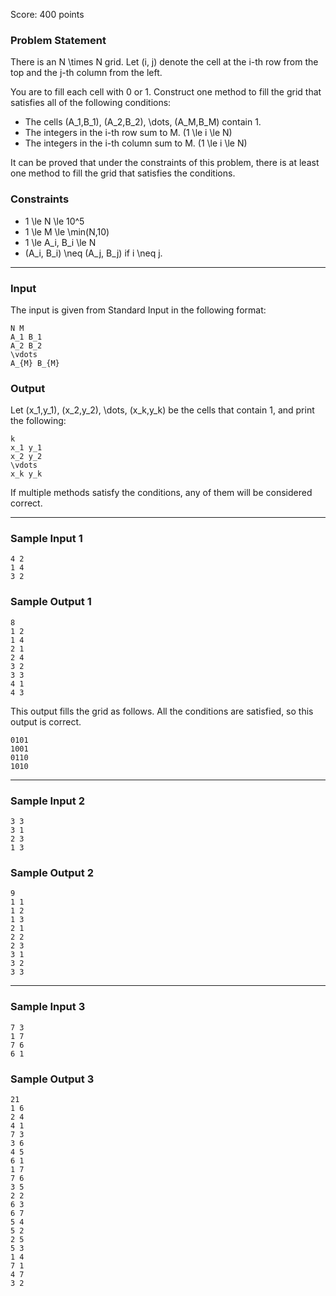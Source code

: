 Score: 400 points

### Problem Statement

There is an N \times N grid. Let (i, j) denote the cell at the i-th row from the top and the j-th column from the left.

You are to fill each cell with 0 or 1. Construct one method to fill the grid that satisfies all of the following conditions:

* The cells (A\_1,B\_1), (A\_2,B\_2), \dots, (A\_M,B\_M) contain 1.
* The integers in the i-th row sum to M. (1 \le i \le N)
* The integers in the i-th column sum to M. (1 \le i \le N)

It can be proved that under the constraints of this problem, there is at least one method to fill the grid that satisfies the conditions.

### Constraints

* 1 \le N \le 10^5
* 1 \le M \le \min(N,10)
* 1 \le A\_i, B\_i \le N
* (A\_i, B\_i) \neq (A\_j, B\_j) if i \neq j.

---

### Input

The input is given from Standard Input in the following format:

```
N M
A_1 B_1
A_2 B_2
\vdots
A_{M} B_{M}
```

### Output

Let (x\_1,y\_1), (x\_2,y\_2), \dots, (x\_k,y\_k) be the cells that contain 1, and print the following:

```
k
x_1 y_1
x_2 y_2
\vdots
x_k y_k
```

If multiple methods satisfy the conditions, any of them will be considered correct.

---

### Sample Input 1

```
4 2
1 4
3 2
```

### Sample Output 1

```
8
1 2
1 4
2 1
2 4
3 2
3 3
4 1
4 3
```

This output fills the grid as follows. All the conditions are satisfied, so this output is correct.

```
0101
1001
0110
1010
```

---

### Sample Input 2

```
3 3
3 1
2 3
1 3
```

### Sample Output 2

```
9
1 1
1 2
1 3
2 1
2 2
2 3
3 1
3 2
3 3
```

---

### Sample Input 3

```
7 3
1 7
7 6
6 1
```

### Sample Output 3

```
21
1 6
2 4
4 1
7 3
3 6
4 5
6 1
1 7
7 6
3 5
2 2
6 3
6 7
5 4
5 2
2 5
5 3
1 4
7 1
4 7
3 2
```